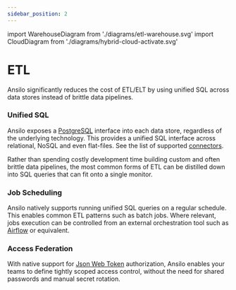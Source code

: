 ```yaml
---
sidebar_position: 2
---
```

import WarehouseDiagram from './diagrams/etl-warehouse.svg'
import CloudDiagram from './diagrams/hybrid-cloud-activate.svg'

# ETL

Ansilo significantly reduces the cost of ETL/ELT by using unified SQL across data stores instead of brittle
data pipelines.

<center>
    <WarehouseDiagram width="70%" height="auto" class="auto-invert" />
</center>

### Unified SQL

Ansilo exposes a [PostgreSQL](https://postgresql.org) interface into each data store, regardless of the underlying
technology. This provides a unified SQL interface across relational, NoSQL and even flat-files. See the list of supported
[connectors](/docs/connectors/overview/).

Rather than spending costly development time building custom and often brittle data pipelines, the most common forms of ETL
can be distilled down into SQL queries that can fit onto a single monitor.

### Job Scheduling

Ansilo natively supports running unified SQL queries on a regular schedule. This enables common ETL
patterns such as batch jobs. Where relevant, jobs execution can be controlled from an external 
orchestration tool such as [Airflow](https://airflow.apache.org/) or equivalent.

### Access Federation

With native support for [Json Web Token](https://jwt.io) authorization, Ansilo enables your teams to define
tightly scoped access control, without the need for shared passwords and manual secret rotation.
